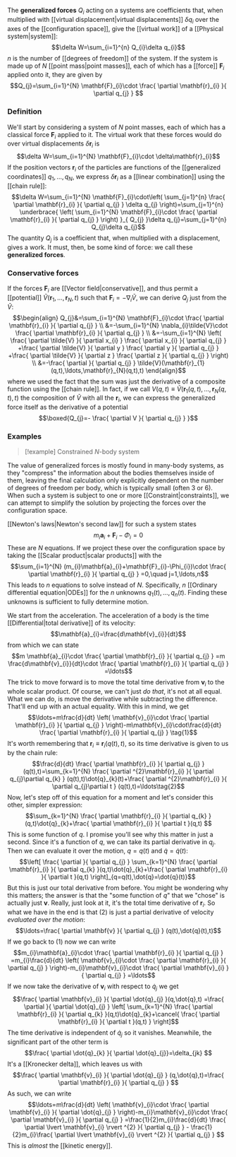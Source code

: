 The **generalized forces** $Q_{i}$ acting on a systems are coefficients that, when multiplied with [[virtual displacement|virtual displacements]] $\delta q_{i}$ over the axes of the [[configuration space]], give the [[virtual work]] of a [[Physical system|system]]:
$$\delta W=\sum_{i=1}^{n} Q_{i}\delta q_{i}$$
$n$ is the number of [[degrees of freedom]] of the system. If the system is made up of $N$ [[point mass|point masses]], each of which has a [[force]] $\mathbf{F}_{i}$ applied onto it, they are given by
$$Q_{j}=\sum_{i=1}^{N} \mathbf{F}_{i}\cdot \frac{ \partial \mathbf{r}_{i} }{ \partial q_{j} } $$
### Definition
We'll start by considering a system of $N$ point masses, each of which has a classical force $\mathbf{F}_{i}$ applied to it. The virtual work that these forces would do over virtual displacements $\delta \mathbf{r}_{i}$ is
$$\delta W=\sum_{i=1}^{N} \mathbf{F}_{i}\cdot \delta\mathbf{r}_{i}$$
If the position vectors $\mathbf{r}_{i}$ of the particles are functions of the [[generalized coordinates]] $q_{1},\ldots,q_{N}$, we express $\delta \mathbf{r}_{i}$ as a [[linear combination]] using the [[chain rule]]:
$$\delta W=\sum_{i=1}^{N} \mathbf{F}_{i}\cdot\left( \sum_{j=1}^{n} \frac{ \partial \mathbf{r}_{i} }{ \partial q_{j} } \delta q_{j} \right)=\sum_{j=1}^{n} \underbrace{ \left( \sum_{i=1}^{N} \mathbf{F}_{i}\cdot \frac{ \partial \mathbf{r}_{i} }{ \partial q_{j} }  \right) }_{ Q_{j} }\delta q_{j}=\sum_{j=1}^{n} Q_{j}\delta q_{j}$$
The quantity $Q_{j}$ is a coefficient that, when multiplied with a displacement, gives a work. It must, then, be some kind of force: we call these **generalized forces**.
### Conservative forces
If the forces $\mathbf{F}_{i}$ are [[Vector field|conservative]], and thus permit a [[potential]] $\tilde{V}(\mathbf{r}_{1},\ldots,\mathbf{r}_{N},t)$ such that $\mathbf{F}_{i}=-\nabla_{i}\tilde{V}$, we can derive $Q_{j}$ just from the $\tilde{V}$:
$$\begin{align}
Q_{j}&=\sum_{i=1}^{N} \mathbf{F}_{i}\cdot \frac{ \partial \mathbf{r}_{i} }{ \partial q_{j} }  \\
&=-\sum_{i=1}^{N} \nabla_{i}\tilde{V}\cdot \frac{ \partial \mathbf{r}_{i} }{ \partial q_{j} } \\
&=-\sum_{i=1}^{N} \left( \frac{ \partial \tilde{V} }{ \partial x_{i} } \frac{ \partial x_{i} }{ \partial q_{j} } +\frac{ \partial \tilde{V} }{ \partial y } \frac{ \partial y }{ \partial q_{j} } +\frac{ \partial \tilde{V} }{ \partial z } \frac{ \partial z }{ \partial q_{j} }  \right) \\
&=-\frac{ \partial }{ \partial q_{j} } \tilde{V}(\mathbf{r}_{1}(q,t),\ldots,\mathbf{r}_{N}(q,t),t)
\end{align}$$
where we used the fact that the sum was just the derivative of a composite function using the [[chain rule]]. In fact, if we call $V(q,t)\equiv \tilde{V}(\mathbf{r}_{1}(q,t),\ldots,\mathbf{r}_{N}(q,t),t)$ the composition of $\tilde{V}$ with all the $\mathbf{r}_{i}$, we can express the generalized force itself as the derivative of a potential
$$\boxed{Q_{j}=- \frac{ \partial V }{ \partial q_{j} } }$$
### Examples
> [!example] Constrained $N$-body system

The value of generalized forces is mostly found in many-body systems, as they "compress" the information about the bodies themselves inside of them, leaving the final calculation only explicitly dependent on the number of degrees of freedom per body, which is typically small (often 3 or 6). When such a system is subject to one or more [[Constraint|constraints]], we can attempt to simplify the solution by projecting the forces over the configuration space.

[[Newton's laws|Newton's second law]] for such a system states
$$m_{i}\mathbf{a}_{i}+\mathbf{F}_{i}-\Phi_{i}=0$$
These are $N$ equations. If we project these over the configuration space by taking the [[Scalar product|scalar products]] with the 
$$\sum_{i=1}^{N} (m_{i}\mathbf{a}_{i}+\mathbf{F}_{i}-\Phi_{i})\cdot \frac{ \partial \mathbf{r}_{i} }{ \partial q_{j} } =0,\quad j=1,\ldots,n$$
This leads to $n$ equations to solve instead of $N$. Specifically, $n$ [[Ordinary differential equation|ODEs]] for the $n$ unknowns $q_{1}(t),\ldots,q_{n}(t)$. Finding these unknowns is sufficient to fully determine motion.

We start from the acceleration. The acceleration of a body is the time [[Differential|total derivative]] of its velocity:
$$\mathbf{a}_{i}=\frac{d\mathbf{v}_{i}}{dt}$$
from which we can state
$$m \mathbf{a}_{i}\cdot \frac{ \partial \mathbf{r}_{i} }{ \partial q_{j} } =m \frac{d\mathbf{v}_{i}}{dt}\cdot \frac{ \partial \mathbf{r}_{i} }{ \partial q_{j} } =\ldots$$
The trick to move forward is to move the total time derivative from $\mathbf{v}_{i}$ to the whole scalar product. Of course, we can't just *do that*, it's not at all equal. What we can do, is move the derivative while subtracting the difference. That'll end up with an actual equality. With this in mind, we get
$$\ldots=m\frac{d}{dt} \left( \mathbf{v}_{i}\cdot \frac{ \partial \mathbf{r}_{i} }{ \partial q_{j} }  \right)-m\mathbf{v}_{i}\cdot\frac{d}{dt} \frac{ \partial \mathbf{r}_{i} }{ \partial q_{j} } \tag{1}$$
It's worth remembering that $\mathbf{r}_{i}\equiv \mathbf{r}_{i}(q(t),t)$, so its time derivative is given to us by the chain rule:
$$\frac{d}{dt} \frac{ \partial \mathbf{r}_{i} }{ \partial q_{j} } (q(t),t)=\sum_{k=1}^{N} \frac{ \partial ^{2}\mathbf{r}_{i} }{ \partial q_{j}\partial q_{k} } (q(t),t)\dot{q}_{k}(t)+\frac{ \partial ^{2}\mathbf{r}_{i} }{ \partial q_{j}\partial t } (q(t),t)=\ldots\tag{2}$$
Now, let's step off of this equation for a moment and let's consider this other, simpler expression:
$$\sum_{k=1}^{N} \frac{ \partial \mathbf{r}_{i} }{ \partial q_{k} }(q,t)\dot{q}_{k}+\frac{ \partial \mathbf{r}_{i} }{ \partial t }(q,t)  $$
This is some function of $q$. I promise you'll see why this matter in just a second. Since it's a function of $q$, we can take its partial derivative in $q_{j}$. Then we can evaluate it over the motion, $q=q(t)$ and $\dot{q}=\dot{q}(t)$:
$$\left[ \frac{ \partial  }{ \partial q_{j} } \sum_{k=1}^{N} \frac{ \partial \mathbf{r}_{i} }{ \partial q_{k} }(q,t)\dot{q}_{k}+\frac{ \partial \mathbf{r}_{i} }{ \partial t }(q,t)   \right]_{q=q(t),\dot{q}=\dot{q}(t)}$$
But this is just our total derivative from before. You might be wondering why this matters; the answer is that the "some function of $q$" that we "chose" is actually just $\mathbf{v}$. Really, just look at it, it's the total time derivative of $\mathbf{r}_{i}$. So what we have in the end is that $(2)$ is just a partial derivative of velocity *evaluated over the motion*:
$$\ldots=\frac{ \partial \mathbf{v} }{ \partial q_{j} } (q(t),\dot{q}(t),t)$$
If we go back to $(1)$ now we can write
$$m_{i}\mathbf{a}_{i}\cdot \frac{ \partial \mathbf{r}_{i} }{ \partial q_{j} } =m_{i}\frac{d}{dt} \left( \mathbf{v}_{i}\cdot \frac{ \partial \mathbf{r}_{i} }{ \partial q_{j} }  \right)-m_{i}\mathbf{v}_{i}\cdot \frac{ \partial \mathbf{v}_{i} }{ \partial q_{j} } =\ldots$$
If we now take the derivative of $\mathbf{v}_{i}$ with respect to $\dot{q}_{j}$ we get
$$\frac{ \partial \mathbf{v}_{i} }{ \partial \dot{q}_{j} }(q,\dot{q},t) =\frac{ \partial  }{ \partial \dot{q}_{j} } \left[ \sum_{k=1}^{N} \frac{ \partial \mathbf{r}_{i} }{ \partial q_{k} }(q,t)\dot{q}_{k}+\cancel{ \frac{ \partial \mathbf{r}_{i} }{ \partial t }(q,t) } \right]$$
The time derivative is independent of $\dot{q}_{j}$ so it vanishes. Meanwhile, the significant part of the other term is
$$\frac{ \partial \dot{q}_{k} }{ \partial \dot{q}_{j}}=\delta_{jk} $$
It's a [[Kronecker delta]], which leaves us with
$$\frac{ \partial \mathbf{v}_{i} }{ \partial \dot{q}_{j} } (q,\dot{q},t)=\frac{ \partial \mathbf{r}_{i} }{ \partial q_{j} } $$
As such, we can write
$$\ldots=m\frac{d}{dt} \left( \mathbf{v}_{i}\cdot \frac{ \partial \mathbf{v}_{i} }{ \partial \dot{q}_{j} }  \right)-m_{i}\mathbf{v}_{i}\cdot \frac{ \partial \mathbf{v}_{i} }{ \partial q_{j} } =\frac{1}{2}m_{i}\frac{d}{dt} \frac{ \partial \lvert \mathbf{v}_{i} \rvert ^{2} }{ \partial q_{j} } - \frac{1}{2}m_{i}\frac{ \partial \lvert \mathbf{v}_{i} \rvert ^{2} }{ \partial q_{j} } $$
This is *almost* the [[kinetic energy]].